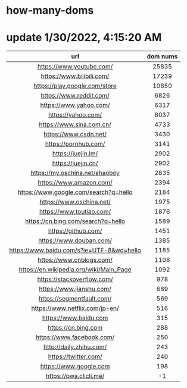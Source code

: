 # how-many-doms

# update 1/30/2022, 4:15:20 AM

url | dom nums
:-: | :-:
https://www.youtube.com/ | 25835
https://www.bilibili.com/ | 17239
https://play.google.com/store | 10850
https://www.reddit.com/ | 6826
https://www.yahoo.com/ | 6317
https://yahoo.com/ | 6037
https://www.sina.com.cn/ | 4733
https://www.csdn.net/ | 3430
https://pornhub.com/ | 3141
https://juejin.im/ | 2902
https://juejin.cn/ | 2902
https://my.oschina.net/ahaoboy | 2835
https://www.amazon.com/ | 2394
https://www.google.com/search?q=hello | 2184
https://www.oschina.net/ | 1975
https://www.toutiao.com/ | 1876
https://cn.bing.com/search?q=hello | 1589
https://github.com/ | 1451
https://www.douban.com/ | 1385
https://www.baidu.com/s?ie=UTF-8&wd=hello | 1185
https://www.cnblogs.com/ | 1108
https://en.wikipedia.org/wiki/Main_Page | 1092
https://stackoverflow.com/ | 978
https://www.jianshu.com/ | 689
https://segmentfault.com/ | 569
https://www.netflix.com/jp-en/ | 516
https://www.baidu.com | 315
https://cn.bing.com | 288
https://www.facebook.com/ | 250
http://daily.zhihu.com/ | 243
https://twitter.com/ | 240
https://www.google.com | 198
https://pwa.clicli.me/ | -1
